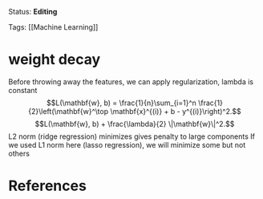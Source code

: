 Status: **Editing**

Tags: [[Machine Learning]]

# weight decay

Before throwing away the features, we can apply regularization, lambda is constant
$$L(\mathbf{w}, b) = \frac{1}{n}\sum_{i=1}^n \frac{1}{2}\left(\mathbf{w}^\top \mathbf{x}^{(i)} + b - y^{(i)}\right)^2.$$$$L(\mathbf{w}, b) + \frac{\lambda}{2} \|\mathbf{w}\|^2.$$L2 norm (ridge regression) minimizes gives penalty to large components
If we used L1 norm here (lasso regression), we will minimize some but not others

# References